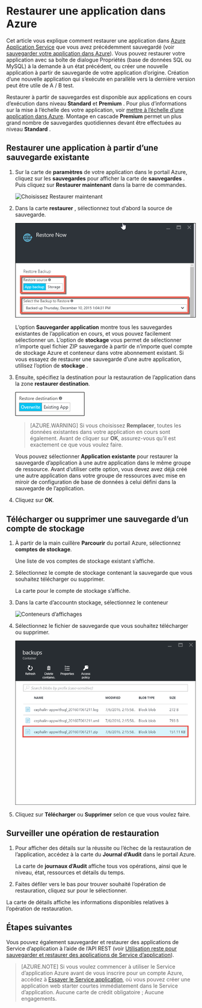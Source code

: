 <properties 
    pageTitle="Restaurer une application dans Azure" 
    description="Découvrez comment restaurer votre application à partir d’une sauvegarde." 
    services="app-service" 
    documentationCenter="" 
    authors="cephalin" 
    manager="wpickett" 
    editor="jimbe"/>

<tags 
    ms.service="app-service" 
    ms.workload="na" 
    ms.tgt_pltfrm="na" 
    ms.devlang="na" 
    ms.topic="article" 
    ms.date="07/06/2016" 
    ms.author="cephalin"/>

# <a name="restore-an-app-in-azure"></a>Restaurer une application dans Azure

Cet article vous explique comment restaurer une application dans [Azure Application Service](../app-service/app-service-value-prop-what-is.md) que vous avez précédemment sauvegardé (voir [sauvegarder votre application dans Azure](web-sites-backup.md)). Vous pouvez restaurer votre application avec sa boîte de dialogue Propriétés (base de données SQL ou MySQL) à la demande à un état précédent, ou créer une nouvelle application à partir de sauvegarde de votre application d’origine. Création d’une nouvelle application qui s’exécute en parallèle vers la dernière version peut être utile de A / B test.

Restaurer à partir de sauvegardes est disponible aux applications en cours d’exécution dans niveau **Standard** et **Premium** . Pour plus d’informations sur la mise à l’échelle des votre application, voir [mettre à l’échelle d’une application dans Azure](web-sites-scale.md). Montage en cascade **Premium** permet un plus grand nombre de sauvegardes quotidiennes devant être effectuées au niveau **Standard** .

<a name="PreviousBackup"></a>
## <a name="restore-an-app-from-an-existing-backup"></a>Restaurer une application à partir d’une sauvegarde existante

1. Sur la carte de **paramètres** de votre application dans le portail Azure, cliquez sur les **sauvegardes** pour afficher la carte de **sauvegardes** . Puis cliquez sur **Restaurer maintenant** dans la barre de commandes. 
    
    ![Choisissez Restaurer maintenant][ChooseRestoreNow]

3. Dans la carte **restaurer** , sélectionnez tout d’abord la source de sauvegarde. 

    ![](./media/web-sites-restore/021ChooseSource.png)
    
    L’option **Sauvegarder application** montre tous les sauvegardes existantes de l’application en cours, et vous pouvez facilement sélectionner un. 
    L’option de **stockage** vous permet de sélectionner n’importe quel fichier ZIP sauvegarde à partir de n’importe quel compte de stockage Azure et conteneur dans votre abonnement existant. 
    Si vous essayez de restaurer une sauvegarde d’une autre application, utilisez l’option de **stockage** .

4. Ensuite, spécifiez la destination pour la restauration de l’application dans la zone **restaurer destination**.

    ![](./media/web-sites-restore/022ChooseDestination.png)
    
    >[AZURE.WARNING] Si vous choisissez **Remplacer**, toutes les données existantes dans votre application en cours sont également. Avant de cliquer sur **OK**, assurez-vous qu’il est exactement ce que vous voulez faire.
    
    Vous pouvez sélectionner **Application existante** pour restaurer la sauvegarde d’application à une autre application dans le même groupe de ressource. Avant d’utiliser cette option, vous devez avez déjà créé une autre application dans votre groupe de ressources avec mise en miroir de configuration de base de données à celui défini dans la sauvegarde de l’application. 
    
5. Cliquez sur **OK**.

<a name="StorageAccount"></a>
## <a name="download-or-delete-a-backup-from-a-storage-account"></a>Télécharger ou supprimer une sauvegarde d’un compte de stockage
    
1. À partir de la main cuillère **Parcourir** du portail Azure, sélectionnez **comptes de stockage**.
    
    Une liste de vos comptes de stockage existant s’affiche. 
    
2. Sélectionnez le compte de stockage contenant la sauvegarde que vous souhaitez télécharger ou supprimer.
    
    La carte pour le compte de stockage s’affiche.

3. Dans la carte d’accountn stockage, sélectionnez le conteneur
    
    ![Conteneurs d’affichages][ViewContainers]

4. Sélectionnez le fichier de sauvegarde que vous souhaitez télécharger ou supprimer.

    ![ViewContainers](./media/web-sites-restore/03ViewFiles.png)

5. Cliquez sur **Télécharger** ou **Supprimer** selon ce que vous voulez faire.  

<a name="OperationLogs"></a>
## <a name="monitor-a-restore-operation"></a>Surveiller une opération de restauration
    
1. Pour afficher des détails sur la réussite ou l’échec de la restauration de l’application, accédez à la carte du **Journal d’Audit** dans le portail Azure. 
    
    La carte de **journaux d’Audit** affiche tous vos opérations, ainsi que le niveau, état, ressources et détails du temps.
    
2. Faites défiler vers le bas pour trouver souhaité l’opération de restauration, cliquez sur pour le sélectionner.

La carte de détails affiche les informations disponibles relatives à l’opération de restauration.
    
## <a name="next-steps"></a>Étapes suivantes

Vous pouvez également sauvegarder et restaurer des applications de Service d’application à l’aide de l’API REST (voir [Utilisation reste pour sauvegarder et restaurer des applications de Service d’application](websites-csm-backup.md)).

>[AZURE.NOTE] Si vous voulez commencer à utiliser le Service d’application Azure avant de vous inscrire pour un compte Azure, accédez à [Essayer le Service application](http://go.microsoft.com/fwlink/?LinkId=523751), où vous pouvez créer une application web starter courtes immédiatement dans le Service d’application. Aucune carte de crédit obligatoire ; Aucune engagements.


<!-- IMAGES -->
[ChooseRestoreNow]: ./media/web-sites-restore/02ChooseRestoreNow.png
[ViewContainers]: ./media/web-sites-restore/03ViewContainers.png
[StorageAccountFile]: ./media/web-sites-restore/02StorageAccountFile.png
[BrowseCloudStorage]: ./media/web-sites-restore/03BrowseCloudStorage.png
[StorageAccountFileSelected]: ./media/web-sites-restore/04StorageAccountFileSelected.png
[ChooseRestoreSettings]: ./media/web-sites-restore/05ChooseRestoreSettings.png
[ChooseDBServer]: ./media/web-sites-restore/06ChooseDBServer.png
[RestoreToNewSQLDB]: ./media/web-sites-restore/07RestoreToNewSQLDB.png
[NewSQLDBConfig]: ./media/web-sites-restore/08NewSQLDBConfig.png
[RestoredContosoWebSite]: ./media/web-sites-restore/09RestoredContosoWebSite.png
[DashboardOperationLogsLink]: ./media/web-sites-restore/10DashboardOperationLogsLink.png
[ManagementServicesOperationLogsList]: ./media/web-sites-restore/11ManagementServicesOperationLogsList.png
[DetailsButton]: ./media/web-sites-restore/12DetailsButton.png
[OperationDetails]: ./media/web-sites-restore/13OperationDetails.png
 

